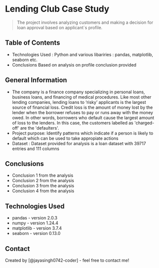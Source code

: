 # Lending Club Case Study
> The project involves analyzing customers and making a decision for loan approval based on applicant`s profile.


## Table of Contents
* Technologies Used : 
	Python and various libariries : pandas, matplotlib, seaborn etc.
* Conclusions
	Based on analysis on profile conclusion provided


<!-- You can include any other section that is pertinent to your problem -->

## General Information
- The company is a finance company specializing in personal loans, business loans, and financing of medical procedures. Like most other lending companies, lending loans to ‘risky’ applicants is the largest source of financial loss. Credit loss is the amount of money lost by the lender when the borrower refuses to pay or runs away with the money owed. In other words, borrowers who default cause the largest amount of loss to the lenders. In this case, the customers labelled as 'charged-off' are the 'defaulters'.
- Project purpose:
	Identify patterns which indicate if a person is likely to default which can be used to take appropiate actions
- Dataset : 
	Dataset provided for analysis is a loan dataset with 39717 entries and 111 columns



## Conclusions
- Conclusion 1 from the analysis
- Conclusion 2 from the analysis
- Conclusion 3 from the analysis
- Conclusion 4 from the analysis

<!-- You don't have to answer all the questions - just the ones relevant to your project. -->


## Technologies Used
- pandas - version 2.0.3
- numpy - version 1.24.4
- matplotlib - version 3.7.4
- seaborn - version 0.13.0

<!-- As the libraries versions keep on changing, it is recommended to mention the version of library used in this project -->




## Contact
Created by [@jayasingh0742-coder] - feel free to contact me!


<!-- Optional -->
<!-- ## License -->
<!-- This project is open source and available under the [... License](). -->

<!-- You don't have to include all sections - just the one's relevant to your project -->